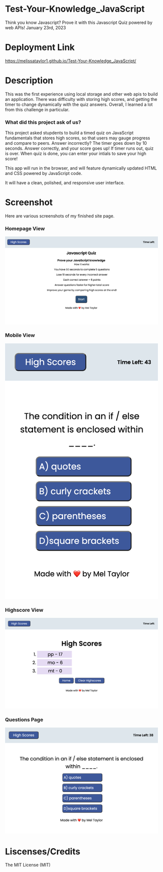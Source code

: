# Test-Your-Knowledge_JavaScript
Think you know Javascript? Prove it with this Javascript Quiz powered by web APIs!
January 23rd, 2023

# Deployment Link

https://melissataylor1.github.io/Test-Your-Knowledge_JavaScript/

# Description

This was the first experience using local storage and other web apis to build an application. There was difficulty with storing high scores, and getting the timer to change dynamically with the quiz answers. Overall, I learned a lot from this challenge in particular. 

### What did this project ask of us? 

This project asked stupdents to build a timed quiz on JavaScript fundamentals that stores high scores, so that users may gauge progress and compare to peers. Answer incorrectly? The timer goes down by 10 seconds. Answer correctly, and your score goes up! If timer runs out, quiz is over. When quiz is done, you can enter your intials to save your high score!

This app will run in the browser, and will feature dynamically updated HTML and CSS powered by JavaScript code.

It will have a clean, polished, and responsive user interface. 



# Screenshot
Here are various screenshots of my finished site page.

### Homepage View
![Main section of laptop view](./assets/images/home.png)
### Mobile View
![Main section of mobile view](./assets/images/mobile.png)
### Highscore View
![Main section of tablet view](./assets/images/highscore.png)
### Questions Page
![Main section of tablet view](./assets/images/question.png)


# Liscenses/Credits

The MIT License (MIT)
